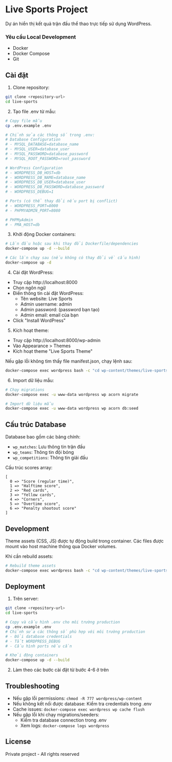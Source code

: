 # Live Sports Project

Dự án hiển thị kết quả trận đấu thể thao trực tiếp sử dụng WordPress.

### Yêu cầu Local Development
- Docker
- Docker Compose
- Git

## Cài đặt

1. Clone repository:
```bash
git clone <repository-url>
cd live-sports
```

2. Tạo file .env từ mẫu:
```bash
# Copy file mẫu
cp .env.example .env

# Chỉnh sửa các thông số trong .env:
# Database Configuration
# - MYSQL_DATABASE=database_name
# - MYSQL_USER=database_user
# - MYSQL_PASSWORD=database_password
# - MYSQL_ROOT_PASSWORD=root_password

# WordPress Configuration
# - WORDPRESS_DB_HOST=db
# - WORDPRESS_DB_NAME=database_name
# - WORDPRESS_DB_USER=database_user
# - WORDPRESS_DB_PASSWORD=database_password
# - WORDPRESS_DEBUG=1

# Ports (có thể thay đổi nếu port bị conflict)
# - WORDPRESS_PORT=8000
# - PHPMYADMIN_PORT=8080

# PHPMyAdmin
# - PMA_HOST=db
```

3. Khởi động Docker containers:
```bash
# Lần đầu hoặc sau khi thay đổi Dockerfile/dependencies
docker-compose up -d --build

# Các lần chạy sau (nếu không có thay đổi về cấu hình)
docker-compose up -d
```

4. Cài đặt WordPress:
- Truy cập http://localhost:8000
- Chọn ngôn ngữ
- Điền thông tin cài đặt WordPress:
  - Tên website: Live Sports
  - Admin username: admin
  - Admin password: (password bạn tạo)
  - Admin email: email của bạn
- Click "Install WordPress"

5. Kích hoạt theme:
- Truy cập http://localhost:8000/wp-admin
- Vào Appearance > Themes
- Kích hoạt theme "Live Sports Theme"

Nếu gặp lỗi không tìm thấy file manifest.json, chạy lệnh sau:
```bash
docker-compose exec wordpress bash -c "cd wp-content/themes/live-sports-theme && yarn build"
```

6. Import dữ liệu mẫu:
```bash
# Chạy migrations
docker-compose exec -u www-data wordpress wp acorn migrate

# Import dữ liệu mẫu
docker-compose exec -u www-data wordpress wp acorn db:seed
```

## Cấu trúc Database

Database bao gồm các bảng chính:
- `wp_matches`: Lưu thông tin trận đấu
- `wp_teams`: Thông tin đội bóng
- `wp_competitions`: Thông tin giải đấu

Cấu trúc scores array:
```
[
  0 => "Score (regular time)",
  1 => "Halftime score",
  2 => "Red cards",
  3 => "Yellow cards",
  4 => "Corners",
  5 => "Overtime score",
  6 => "Penalty shootout score"
]
```

## Development

Theme assets (CSS, JS) được tự động build trong container. Các files được mount vào host machine thông qua Docker volumes.

Khi cần rebuild assets:
```bash
# Rebuild theme assets
docker-compose exec wordpress bash -c "cd wp-content/themes/live-sports-theme && yarn build"
```

## Deployment

1. Trên server:
```bash
git clone <repository-url>
cd live-sports

# Copy và cấu hình .env cho môi trường production
cp .env.example .env
# Chỉnh sửa các thông số phù hợp với môi trường production
# - Đổi database credentials
# - Tắt WORDPRESS_DEBUG
# - Cấu hình ports nếu cần

# Khởi động containers
docker-compose up -d --build
```

2. Làm theo các bước cài đặt từ bước 4-6 ở trên

## Troubleshooting

- Nếu gặp lỗi permissions: `chmod -R 777 wordpress/wp-content`
- Nếu không kết nối được database: Kiểm tra credentials trong .env
- Cache issues: `docker-compose exec wordpress wp cache flush`
- Nếu gặp lỗi khi chạy migrations/seeders: 
  - Kiểm tra database connection trong .env
  - Xem logs: `docker-compose logs wordpress`

## License

Private project - All rights reserved 